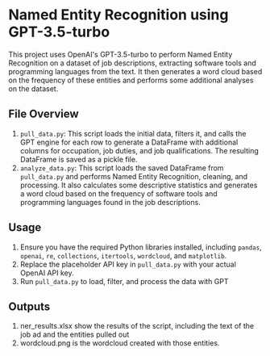 # Named Entity Recognition using GPT-3.5-turbo
This project uses OpenAI's GPT-3.5-turbo to perform Named Entity Recognition on a dataset of job descriptions, extracting software tools and programming languages from the text. It then generates a word cloud based on the frequency of these entities and performs some additional analyses on the dataset.
## File Overview
1. `pull_data.py`: This script loads the initial data, filters it, and calls the GPT engine for each row to generate a DataFrame with additional columns for occupation, job duties, and job qualifications. The resulting DataFrame is saved as a pickle file.
2. `analyze_data.py`: This script loads the saved DataFrame from `pull_data.py` and performs Named Entity Recognition, cleaning, and processing. It also calculates some descriptive statistics and generates a word cloud based on the frequency of software tools and programming languages found in the job descriptions.
## Usage
1. Ensure you have the required Python libraries installed, including `pandas`, `openai`, `re`, `collections`, `itertools`, `wordcloud`, and `matplotlib`.
2. Replace the placeholder API key in `pull_data.py` with your actual OpenAI API key.
3. Run `pull_data.py` to load, filter, and process the data with GPT
## Outputs
1. ner_results.xlsx show the results of the script, including the text of the job ad and the entities pulled out
2. wordcloud.png is the wordcloud created with those entities.
